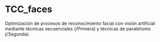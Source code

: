 # TCC_faces
Optimización de procesos de reconocimiento facial con visión artificial mediante técnicas secuenciales (/Primera) y técnicas de paralelismo (/Segunda).
